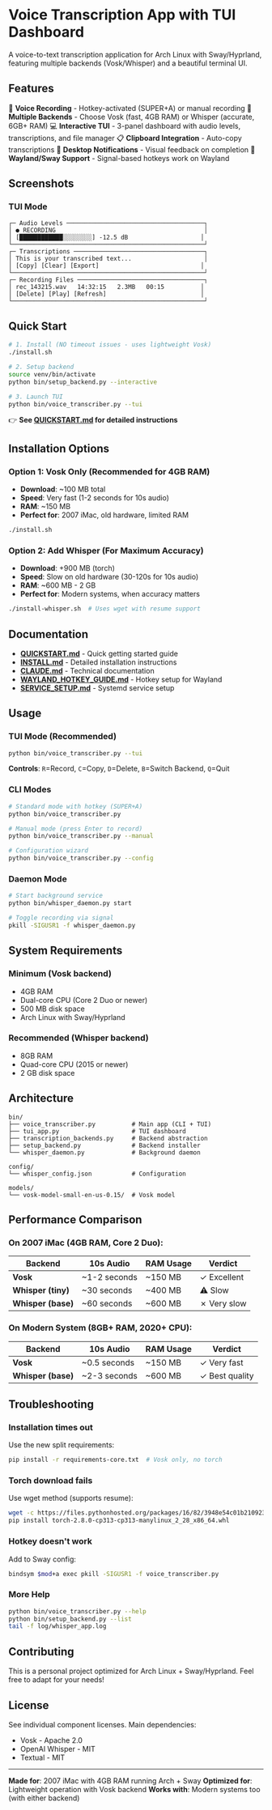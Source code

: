 # Voice Transcription App with TUI Dashboard

A voice-to-text transcription application for Arch Linux with Sway/Hyprland, featuring multiple backends (Vosk/Whisper) and a beautiful terminal UI.

## Features

🎤 **Voice Recording** - Hotkey-activated (SUPER+A) or manual recording
🤖 **Multiple Backends** - Choose Vosk (fast, 4GB RAM) or Whisper (accurate, 6GB+ RAM)
💻 **Interactive TUI** - 3-panel dashboard with audio levels, transcriptions, and file manager
📋 **Clipboard Integration** - Auto-copy transcriptions
🔔 **Desktop Notifications** - Visual feedback on completion
🎯 **Wayland/Sway Support** - Signal-based hotkeys work on Wayland

## Screenshots

### TUI Mode
```
┌─ Audio Levels ──────────────────────────────────────┐
│ ● RECORDING                                         │
│ [████████████░░░░░░░░] -12.5 dB                    │
└─────────────────────────────────────────────────────┘
┌─ Transcriptions ────────────────────────────────────┐
│ This is your transcribed text...                    │
│ [Copy] [Clear] [Export]                            │
└─────────────────────────────────────────────────────┘
┌─ Recording Files ───────────────────────────────────┐
│ rec_143215.wav   14:32:15   2.3MB   00:15          │
│ [Delete] [Play] [Refresh]                          │
└─────────────────────────────────────────────────────┘
```

## Quick Start

```bash
# 1. Install (NO timeout issues - uses lightweight Vosk)
./install.sh

# 2. Setup backend
source venv/bin/activate
python bin/setup_backend.py --interactive

# 3. Launch TUI
python bin/voice_transcriber.py --tui
```

👉 **See [QUICKSTART.md](QUICKSTART.md) for detailed instructions**

## Installation Options

### Option 1: Vosk Only (Recommended for 4GB RAM)
- **Download**: ~100 MB total
- **Speed**: Very fast (1-2 seconds for 10s audio)
- **RAM**: ~150 MB
- **Perfect for**: 2007 iMac, old hardware, limited RAM

```bash
./install.sh
```

### Option 2: Add Whisper (For Maximum Accuracy)
- **Download**: +900 MB (torch)
- **Speed**: Slow on old hardware (30-120s for 10s audio)
- **RAM**: ~600 MB - 2 GB
- **Perfect for**: Modern systems, when accuracy matters

```bash
./install-whisper.sh  # Uses wget with resume support
```

## Documentation

- **[QUICKSTART.md](QUICKSTART.md)** - Quick getting started guide
- **[INSTALL.md](INSTALL.md)** - Detailed installation instructions
- **[CLAUDE.md](CLAUDE.md)** - Technical documentation
- **[WAYLAND_HOTKEY_GUIDE.md](WAYLAND_HOTKEY_GUIDE.md)** - Hotkey setup for Wayland
- **[SERVICE_SETUP.md](SERVICE_SETUP.md)** - Systemd service setup

## Usage

### TUI Mode (Recommended)
```bash
python bin/voice_transcriber.py --tui
```

**Controls**: `R`=Record, `C`=Copy, `D`=Delete, `B`=Switch Backend, `Q`=Quit

### CLI Modes
```bash
# Standard mode with hotkey (SUPER+A)
python bin/voice_transcriber.py

# Manual mode (press Enter to record)
python bin/voice_transcriber.py --manual

# Configuration wizard
python bin/voice_transcriber.py --config
```

### Daemon Mode
```bash
# Start background service
python bin/whisper_daemon.py start

# Toggle recording via signal
pkill -SIGUSR1 -f whisper_daemon.py
```

## System Requirements

### Minimum (Vosk backend)
- 4GB RAM
- Dual-core CPU (Core 2 Duo or newer)
- 500 MB disk space
- Arch Linux with Sway/Hyprland

### Recommended (Whisper backend)
- 8GB RAM
- Quad-core CPU (2015 or newer)
- 2 GB disk space

## Architecture

```
bin/
├── voice_transcriber.py          # Main app (CLI + TUI)
├── tui_app.py                    # TUI dashboard
├── transcription_backends.py     # Backend abstraction
├── setup_backend.py              # Backend installer
└── whisper_daemon.py             # Background daemon

config/
└── whisper_config.json           # Configuration

models/
└── vosk-model-small-en-us-0.15/  # Vosk model
```

## Performance Comparison

### On 2007 iMac (4GB RAM, Core 2 Duo):

| Backend | 10s Audio | RAM Usage | Verdict |
|---------|-----------|-----------|---------|
| **Vosk** | ~1-2 seconds | ~150 MB | ✓ Excellent |
| **Whisper (tiny)** | ~30 seconds | ~400 MB | ⚠️ Slow |
| **Whisper (base)** | ~60 seconds | ~600 MB | ✗ Very slow |

### On Modern System (8GB+ RAM, 2020+ CPU):

| Backend | 10s Audio | RAM Usage | Verdict |
|---------|-----------|-----------|---------|
| **Vosk** | ~0.5 seconds | ~150 MB | ✓ Very fast |
| **Whisper (base)** | ~2-3 seconds | ~600 MB | ✓ Best quality |

## Troubleshooting

### Installation times out
Use the new split requirements:
```bash
pip install -r requirements-core.txt  # Vosk only, no torch
```

### Torch download fails
Use wget method (supports resume):
```bash
wget -c https://files.pythonhosted.org/packages/16/82/3948e54c01b2109238357c6f86242e6ecbf0c63a1af46906772902f82057/torch-2.8.0-cp313-cp313-manylinux_2_28_x86_64.whl
pip install torch-2.8.0-cp313-cp313-manylinux_2_28_x86_64.whl
```

### Hotkey doesn't work
Add to Sway config:
```bash
bindsym $mod+a exec pkill -SIGUSR1 -f voice_transcriber.py
```

### More Help
```bash
python bin/voice_transcriber.py --help
python bin/setup_backend.py --list
tail -f log/whisper_app.log
```

## Contributing

This is a personal project optimized for Arch Linux + Sway/Hyprland. Feel free to adapt for your needs!

## License

See individual component licenses. Main dependencies:
- Vosk - Apache 2.0
- OpenAI Whisper - MIT
- Textual - MIT

---

**Made for**: 2007 iMac with 4GB RAM running Arch + Sway
**Optimized for**: Lightweight operation with Vosk backend
**Works with**: Modern systems too (with either backend)
